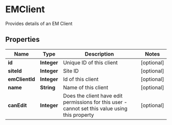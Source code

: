 

# EMClient

Provides details of an EM Client

## Properties

| Name | Type | Description | Notes |
|------------ | ------------- | ------------- | -------------|
|**id** | **Integer** | Unique ID of this client |  [optional] |
|**siteId** | **Integer** | Site ID |  [optional] |
|**emClientId** | **Integer** | Id of this client |  [optional] |
|**name** | **String** | Name of this client |  [optional] |
|**canEdit** | **Integer** | Does the client have edit permissions for this user - cannot set this value using this property |  [optional] |



